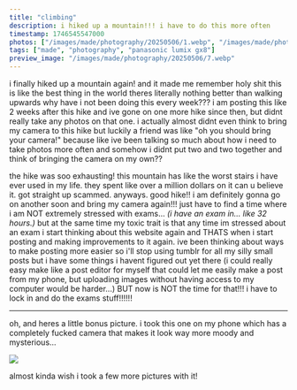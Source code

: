 ```yaml
---
title: "climbing"
description: i hiked up a mountain!!! i have to do this more often
timestamp: 1746545547000
photos: ["/images/made/photography/20250506/1.webp", "/images/made/photography/20250506/2.webp", "/images/made/photography/20250506/3.webp", "/images/made/photography/20250506/4.webp", "/images/made/photography/20250506/5.webp", "/images/made/photography/20250506/6.webp", "/images/made/photography/20250506/7.webp", "/images/made/photography/20250506/8.webp", "/images/made/photography/20250506/9.webp"]
tags: ["made", "photography", "panasonic lumix gx8"]
preview_image: "/images/made/photography/20250506/7.webp"
---
```

i finally hiked up a mountain again! and it made me remember holy shit this is like the best thing in the world theres literally nothing better than walking upwards why have i not been doing this every week??? i am posting this like 2 weeks after this hike and ive gone on one more hike since then, but didnt really take any photos on that one. i actually almost didnt even think to bring my camera to this hike but luckily a friend was like "oh you should bring your camera!" because like ive been talking so much about how i need to take photos more often and somehow i didnt put two and two together and think of bringing the camera on my own??

the hike was soo exhausting! this mountain has like the worst stairs i have ever used in my life. they spent like over a million dollars on it can u believe it. got straight up scammed. anyways. good hike!! i am definitely gonna go on another soon and bring my camera again!!! just have to find a time where i am NOT extremely stressed with exams... *(i have an exam in... like 32 hours.)* but at the same time my toxic trait is that any time im stressed about an exam i start thinking about this website again and THATS when i start posting and making improvements to it again. ive been thinking about ways to make posting more easier so i'll stop using tumblr for all my silly small posts but i have some things i havent figured out yet there (i could really easy make like a post editor for myself that could let me easily make a post from my phone, but uploading images without having access to my computer would be harder...) BUT now is NOT the time for that!!! i have to lock in and do the exams stuff!!!!!!

---

oh, and heres a little bonus picture. i took this one on my phone which has a completely fucked camera that makes it look way more moody and mysterious...

<image src="/images/made/photography/20250506/bonus.webp" />

almost kinda wish i took a few more pictures with it!